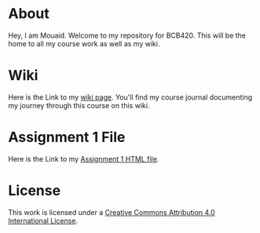 # About

Hey, I am Mouaid. Welcome to my repository for BCB420. This will be the home to all my course work as well as my wiki.

# Wiki

Here is the Link to my [wiki page](https://github.com/bcb420-2024/Mouaid_Alim/wiki). You'll find my course journal documenting my journey through this course on this wiki. 

# Assignment 1 File

Here is the Link to my [Assignment 1 HTML file]([https://github.com/bcb420-2024/Mouaid_Alim/wiki](https://github.com/bcb420-2024/Mouaid_Alim/blob/main/Assignment%201/assignment-1.html)).

# License

This work is licensed under a [Creative Commons Attribution 4.0 International License](https://creativecommons.org/licenses/by/4.0/).
